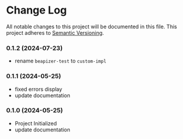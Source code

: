 # Change Log

All notable changes to this project will be documented in this file.
This project adheres to [Semantic Versioning](http://semver.org/).

### 0.1.2 (2024-07-23)

- rename `beapizer-test` to `custom-impl`

### 0.1.1 (2024-05-25)

- fixed errors display
- update documentation

### 0.1.0 (2024-05-25)

- Project Initialized
- update documentation
